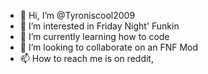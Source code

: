 - 👋 Hi, I’m @Tyroniscool2009
- 👀 I’m interested in Friday Night' Funkin
- 🌱 I’m currently learning how to code
- 💞️ I’m looking to collaborate on an FNF Mod
- 📫 How to reach me is on reddit, [
](https://www.reddit.com/user/tyiscool2009/)
<!---
Tyroniscool2009/Tyroniscool2009 is a ✨ special ✨ repository because its `README.md` (this file) appears on your GitHub profile.
You can click the Preview link to take a look at your changes.
--->
